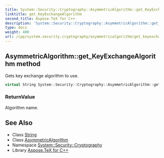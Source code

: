 ```yaml
---
title: System::Security::Cryptography::AsymmetricAlgorithm::get_KeyExchangeAlgorithm method
linktitle: get_KeyExchangeAlgorithm
second_title: Aspose.TeX for C++
description: 'System::Security::Cryptography::AsymmetricAlgorithm::get_KeyExchangeAlgorithm method. Gets key exchange algorithm to use in C++.'
type: docs
weight: 400
url: /cpp/system.security.cryptography/asymmetricalgorithm/get_keyexchangealgorithm/
---
```

## AsymmetricAlgorithm::get_KeyExchangeAlgorithm method


Gets key exchange algorithm to use.

```cpp
virtual String System::Security::Cryptography::AsymmetricAlgorithm::get_KeyExchangeAlgorithm()
```


### ReturnValue

Algorithm name.

## See Also

* Class [String](../../../system/string/)
* Class [AsymmetricAlgorithm](../)
* Namespace [System::Security::Cryptography](../../)
* Library [Aspose.TeX for C++](../../../)
